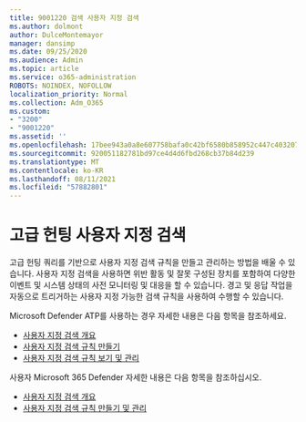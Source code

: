 ```yaml
---
title: 9001220 검색 사용자 지정 검색
ms.author: dolmont
author: DulceMontemayor
manager: dansimp
ms.date: 09/25/2020
ms.audience: Admin
ms.topic: article
ms.service: o365-administration
ROBOTS: NOINDEX, NOFOLLOW
localization_priority: Normal
ms.collection: Adm_O365
ms.custom:
- "3200"
- "9001220"
ms.assetid: ''
ms.openlocfilehash: 17bee943a0a8e607758bafa0c42bf6580b858952c447c403207bebfba9d8d243
ms.sourcegitcommit: 920051182781bd97ce4d4d6fbd268cb37b84d239
ms.translationtype: MT
ms.contentlocale: ko-KR
ms.lasthandoff: 08/11/2021
ms.locfileid: "57882801"
---
```

# <a name="advanced-hunting-custom-detections"></a>고급 헌팅 사용자 지정 검색

고급 헌팅 쿼리를 기반으로 사용자 지정 검색 규칙을 만들고 관리하는 방법을 배울 수 있습니다. 사용자 지정 검색을 사용하면 위반 활동 및 잘못 구성된 장치를 포함하여 다양한 이벤트 및 시스템 상태의 사전 모니터링 및 대응을 할 수 있습니다. 경고 및 응답 작업을 자동으로 트리거하는 사용자 지정 가능한 검색 규칙을 사용하여 수행할 수 있습니다.
  
Microsoft Defender ATP를 사용하는 경우 자세한 내용은 다음 항목을 참조하세요. 
- [사용자 지정 검색 개요](https://docs.microsoft.com/windows/security/threat-protection/microsoft-defender-atp/overview-custom-detections)
- [사용자 지정 검색 규칙 만들기](https://docs.microsoft.com/windows/security/threat-protection/microsoft-defender-atp/custom-detection-rules)
- [사용자 지정 검색 규칙 보기 및 관리](https://docs.microsoft.com/windows/security/threat-protection/microsoft-defender-atp/custom-detections-manage)

사용자 Microsoft 365 Defender 자세한 내용은 다음 항목을 참조하십시오. 
- [사용자 지정 검색 개요](https://docs.microsoft.com/microsoft-365/security/mtp/custom-detections-overview)
- [사용자 지정 검색 규칙 만들기 및 관리](https://docs.microsoft.com/microsoft-365/security/mtp/custom-detection-rules)
